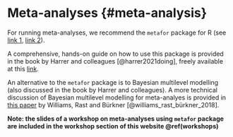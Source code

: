 # Meta-analyses {#meta-analysis}

For running meta-analyses, we recommend the `metafor` package for R (see [link 1](https://www.metafor-project.org/doku.php), [link 2](https://wviechtb.github.io/metafor/)).

A comprehensive, hands-on guide on how to use this package is provided in the book by Harrer and colleagues [@harrer2021doing], freely available at this [link](https://bookdown.org/MathiasHarrer/Doing_Meta_Analysis_in_R/).

An alternative to the `metafor` package is to Bayesian multilevel modelling (also discussed in the book by Harrer and colleagues). A more technical discussion of Bayesian multilevel modelling for meta-analyes is provided in [this paper](https://psyarxiv.com/7tbrm/) by Williams, Rast and Bürkner [@williams_rast_bürkner_2018].


**Note: the slides of a workshop on meta-analyses using `metafor` package are included in the workshop section of this website \@ref(workshops)**


